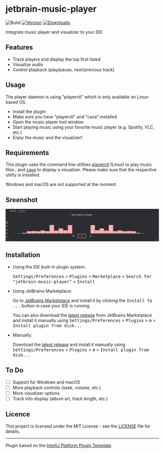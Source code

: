 # jetbrain-music-player

![Build](https://github.com/Emii-lia/jetbrain-music-player/workflows/Build/badge.svg)
[![Version](https://img.shields.io/jetbrains/plugin/v/MARKETPLACE_ID.svg)](https://plugins.jetbrains.com/plugin/MARKETPLACE_ID)
[![Downloads](https://img.shields.io/jetbrains/plugin/d/MARKETPLACE_ID.svg)](https://plugins.jetbrains.com/plugin/MARKETPLACE_ID)

<!-- Plugin description -->
Integrate music player and visualizer to your IDE

## Features
- Track players and display the top first listed
- Visualize audio
- Control playback (play/pause, next/previous track)

## Usage
The player daemon is using "playerctl" which is only available on Linux-based OS.
- Install the plugin
- Make sure you have "playerctl" and "cava" installed
- Open the music player tool window
- Start playing music using your favorite music player (e.g. Spotify, VLC, etc.)
- Enjoy the music and the visualizer!

## Requirements

This plugin uses the command line utilities [playerctl](https://github.com/altdesktop/playerctl) (Linux) to play music files ; and [cava](https://github.com/karlstav/cava) to display a visualizer.
Please make sure that the respective utility is installed.

Windows and macOS are not supported at the moment.
<!-- Plugin description end -->

## Sreenshot

![screenshot](./plugin_screenshot.png)

## Installation

- Using the IDE built-in plugin system:
  
  <kbd>Settings/Preferences</kbd> > <kbd>Plugins</kbd> > <kbd>Marketplace</kbd> > <kbd>Search for "jetbrain-music-player"</kbd> >
  <kbd>Install</kbd>
  
- Using JetBrains Marketplace:

  Go to [JetBrains Marketplace](https://plugins.jetbrains.com/plugin/MARKETPLACE_ID) and install it by clicking the <kbd>Install to ...</kbd> button in case your IDE is running.

  You can also download the [latest release](https://plugins.jetbrains.com/plugin/MARKETPLACE_ID/versions) from JetBrains Marketplace and install it manually using
  <kbd>Settings/Preferences</kbd> > <kbd>Plugins</kbd> > <kbd>⚙️</kbd> > <kbd>Install plugin from disk...</kbd>

- Manually:

  Download the [latest release](https://github.com/Emii-lia/jetbrain-music-player/releases/latest) and install it manually using
  <kbd>Settings/Preferences</kbd> > <kbd>Plugins</kbd> > <kbd>⚙️</kbd> > <kbd>Install plugin from disk...</kbd>

## To Do
- [ ] Support for Windows and macOS
- [ ] More playback controls (seek, volume, etc.)
- [ ] More visualizer options
- [ ] Track info display (album art, track length, etc.)

## Licence

This project is licensed under the MIT License - see the [LICENSE](LICENSE) file for details.

---
Plugin based on the [IntelliJ Platform Plugin Template][template].


[template]: https://github.com/JetBrains/intellij-platform-plugin-template
[docs:plugin-description]: https://plugins.jetbrains.com/docs/intellij/plugin-user-experience.html#plugin-description-and-presentation

